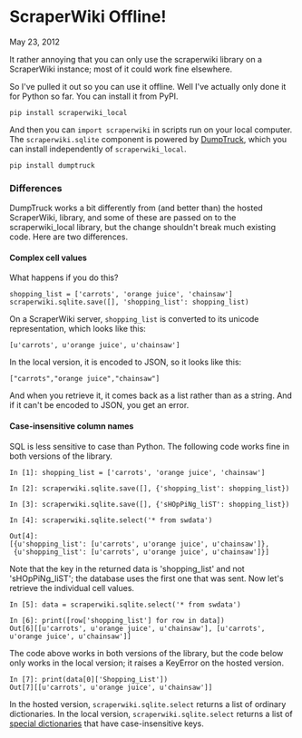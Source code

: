 ScraperWiki Offline!
========
May 23, 2012

It rather annoying that you can only use the scraperwiki library
on a ScraperWiki instance; most of it could work fine elsewhere.

So I've pulled it out so you can use it offline. Well I've actually
only done it for Python so far. You can install it from PyPI.

    pip install scraperwiki_local

And then you can `import scraperwiki` in scripts run on your local
computer. The `scraperwiki.sqlite` component is powered by
[DumpTruck](http://dumptruck.io), which you can install independently
of `scraperwiki_local`.

    pip install dumptruck

### Differences

DumpTruck works a bit differently from (and better than) the hosted ScraperWiki,
library, and some of these are passed on to the scraperwiki_local library,
but the change shouldn't break much existing code. Here are two differences.

#### Complex cell values

What happens if you do this?

    shopping_list = ['carrots', 'orange juice', 'chainsaw']
    scraperwiki.sqlite.save([], 'shopping_list': shopping_list)

On a ScraperWiki server, `shopping_list` is converted to its unicode
representation, which looks like this:

    [u'carrots', u'orange juice', u'chainsaw']

In the local version, it is encoded to JSON, so it looks like this:

    ["carrots","orange juice","chainsaw"]

And when you retrieve it, it comes back as a list rather than as a string.
And if it can't be encoded to JSON, you get an error.

#### Case-insensitive column names

SQL is less sensitive to case than Python. The following code works fine
in both versions of the library.

    In [1]: shopping_list = ['carrots', 'orange juice', 'chainsaw']

    In [2]: scraperwiki.sqlite.save([], {'shopping_list': shopping_list})

    In [3]: scraperwiki.sqlite.save([], {'sHOpPiNg_liST': shopping_list})

    In [4]: scraperwiki.sqlite.select('* from swdata')

    Out[4]: 
    [{u'shopping_list': [u'carrots', u'orange juice', u'chainsaw']},
     {u'shopping_list': [u'carrots', u'orange juice', u'chainsaw']}]

Note that the key in the returned data is 'shopping_list' and not
'sHOpPiNg_liST'; the database uses the first one that was sent.
Now let's retrieve the individual cell values.

    In [5]: data = scraperwiki.sqlite.select('* from swdata')

    In [6]: print([row['shopping_list'] for row in data])
    Out[6][[u'carrots', u'orange juice', u'chainsaw'], [u'carrots', u'orange juice', u'chainsaw']]

The code above works in both versions of the library, but the code below
only works in the local version; it raises a KeyError on the hosted version.

    In [7]: print(data[0]['Shopping_List'])
    Out[7][[u'carrots', u'orange juice', u'chainsaw']]

In the hosted version, `scraperwiki.sqlite.select` returns a list of ordinary
dictionaries. In the local version, `scraperwiki.sqlite.select` returns a list
of [special dictionaries](https://github.com/tlevine/dicti) that have
case-insensitive keys.

